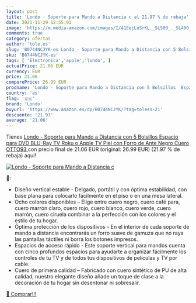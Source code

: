 ```yaml
---
layout: post
title: 'Londo - Soporte para Mando a Distancia c al 21.97 % de rebaja'
date: 2021-11-29 12:55:01
image: 'https://m.media-amazon.com/images/I/41EejLuSrKL._SL500_._SL400_.jpg'
comments: true
category: ofertas
author: 'tole.es'
slug: 'B0744NCJYK-es Londo - Soporte para Mando a Distancia con 5 Bolsillos...'
sku: 'B0744NCJYK-es'
tags: [ 'Electrónica','apple','londo', ]
actualPrice: 21.06 EUR
currency: EUR
price: 21.06
comparePrice: 26.99 EUR
prodname: 'Londo - Soporte para Mando a Distancia con 5 Bolsillos  Espacio para DVD  BLU-Ray  TV  Roku o Apple TV  Piel con Forro de Ante  Negro  Cuero  OTTO93 '
country: 'es'
flag: '🇪🇸'
brand: 'Londo'
buyurl: 'https://www.amazon.es/dp/B0744NCJYK/?tag=tolees-21'
descuento: '21.97'
average: '21.06'
---
```


Tienes [Londo - Soporte para Mando a Distancia con 5 Bolsillos  Espacio para DVD  BLU-Ray  TV  Roku o Apple TV  Piel con Forro de Ante  Negro  Cuero  OTTO93 ](https://www.amazon.es/dp/B0744NCJYK/?tag=tolees-21) con precio final de  21.06 EUR (original: 26.99 EUR) (21.97 %  de rebaja) aqui!

[![Londo - Soporte para Mando a Distancia c](https://m.media-amazon.com/images/I/41EejLuSrKL._SL500_._SL400_.jpg)](https://www.amazon.es/dp/B0744NCJYK/?tag=tolees-21)

🔎:

- Diseño vertical estable - Delgado, portátil y con óptima estabilidad, con base plana para colocarlo fácilmente en el piso o en una mesa lateral.
- Ocho colores disponibles – Elige entre cuero negro, cuero café para, cuero marrón claro, cuero rojo, cuero blanco, cuero verde, cuero marrón, cuero ciruela combinar a la perfección con los colores y el estilo de tu hogar.
- Óptima protección de los dispositivos – En el interior de cada soporte de mando a distancia encontrarás un forro suave de gamuza que no raya las pantallas táctiles ni borra los botones impresos.
- Espacios de acceso rápido - Este soporte vertical para mandos cuenta con cinco profundos espacios para ayudarte a organizar fácilmente los controles de tu TV y de todos tus dispositivos de películas y TV por cable.
- Cuero de primera calidad – Fabricado con cuero sintético de PU de alta calidad, nuestro elegante diseño añade un toque de clase a la decoración de tu hogar sin desentonar ni sobresalir.

[🛒 Comprar!!!](https://www.amazon.es/dp/B0744NCJYK/?tag=tolees-21)
